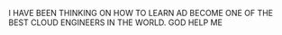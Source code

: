 I HAVE BEEN THINKING ON HOW TO LEARN AD BECOME ONE OF THE BEST CLOUD ENGINEERS IN THE WORLD.
GOD HELP ME
